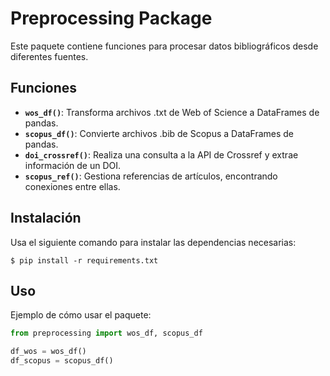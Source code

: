 # Preprocessing Package

Este paquete contiene funciones para procesar datos bibliográficos desde diferentes fuentes.

## Funciones

-   **`wos_df()`**: Transforma archivos .txt de Web of Science a DataFrames de pandas.
-   **`scopus_df()`**: Convierte archivos .bib de Scopus a DataFrames de pandas.
-   **`doi_crossref()`**: Realiza una consulta a la API de Crossref y extrae información de un DOI.
-   **`scopus_ref()`**: Gestiona referencias de artículos, encontrando conexiones entre ellas.

## Instalación

Usa el siguiente comando para instalar las dependencias necesarias:

```
$ pip install -r requirements.txt
```

## Uso

Ejemplo de cómo usar el paquete:

```python
from preprocessing import wos_df, scopus_df

df_wos = wos_df()
df_scopus = scopus_df()
```
